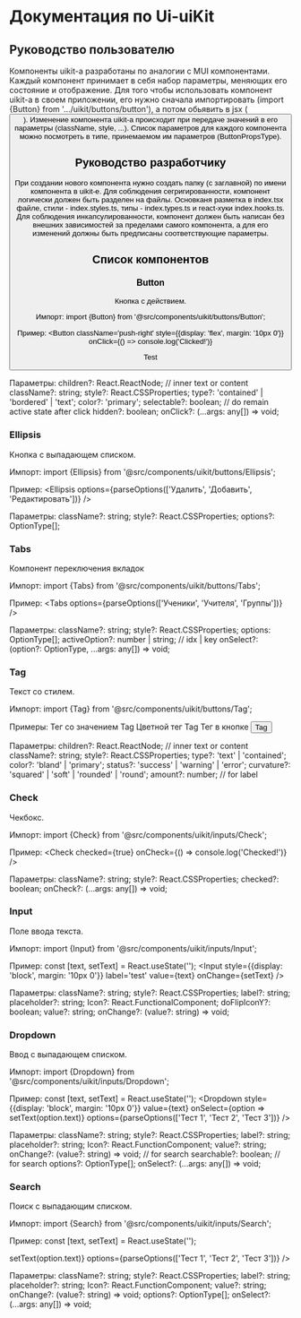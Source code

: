 # Документация по Ui-uiKit

## Руководство пользователю

Компоненты uikit-а разработаны по аналогии с MUI компонентами. Каждый компонент принимает в себя набор параметры, меняющих его состояние и отображение.
Для того чтобы использовать компонент uikit-a в своем приложении, его нужно сначала импортировать (import {Button} from '.../uikit/buttons/button'), а потом обьявить в jsx (<Button />). Изменение компонента uikit-a происходит при передаче значений в его параметры (className, style, ...). Список параметров для каждого компонента можно посмотреть в типе, принемаемом им параметров (ButtonPropsType).

## Руководство разработчику

При создании нового компонента нужно создать папку (с заглавной) по имени компонента в uikit-e. Для соблюдения сегригированности, компонент логически должен быть разделен на файлы. Основканя разметка в index.tsx файле, стили - index.styles.ts, типы - index.types.ts и react-хуки index.hooks.ts. Для соблюдения инкапсулированности, компонент должен быть написан без внешних зависимостей за пределами самого компонента, а для его изменений должны быть предписаны соответствующие параметры.

## Список компонентов

### Button

Кнопка с действием.

Импорт:
import {Button} from '@src/components/uikit/buttons/Button';

Пример:
<Button
  className='push-right'
  style={{display: 'flex', margin: '10px 0'}}
  onClick={() => console.log('Clicked!')}
  >
  Test
</Button>

Параметры:
children?: React.ReactNode; // inner text or content
className?: string;
style?: React.CSSProperties;
type?: 'contained' | 'bordered' | 'text';
color?: 'primary';
selectable?: boolean; // do remain active state after click
hidden?: boolean;
onClick?: (...args: any[]) => void;

### Ellipsis

Кнопка с выпадающем списком.

Импорт:
import {Ellipsis} from '@src/components/uikit/buttons/Ellipsis';

Пример:
<Ellipsis 
  options={parseOptions(['Удалить', 'Добавить', 'Редактировать'])} 
/>

Параметры:
className?: string;
style?: React.CSSProperties;
options?: OptionType[];

### Tabs

Компонент переключения вкладок

Импорт:
import {Tabs} from '@src/components/uikit/buttons/Tabs';

Пример:
<Tabs options={parseOptions(['Ученики', 'Учителя', 'Группы'])} />

Параметры:
className?: string;
style?: React.CSSProperties;
options: OptionType[];
activeOption?: number | string; // idx | key
onSelect?: (option?: OptionType, ...args: any[]) => void;

### Tag

Текст со стилем.

Импорт:
import {Tag} from '@src/components/uikit/buttons/Tag';

Примеры:
Тег со значением
<Tag color='primary' amount={123}>Tag</Tag>
Цветной тег
<Tag status='success'>Tag</Tag>
Тег в кнопке
<Button type='text'>
  <Tag type='text' color='primary' curvature='round' amount={123}>
    Tag
  </Tag>
</Button>

Параметры:
children?: React.ReactNode; // inner text or content
className?: string;
style?: React.CSSProperties;
type?: 'text' | 'contained';
color?: 'bland' | 'primary';
status?: 'success' | 'warning' | 'error';
curvature?: 'squared' | 'soft' | 'rounded' | 'round';
amount?: number; // for label

### Check

Чекбокс.

Импорт:
import {Check} from '@src/components/uikit/inputs/Check';

Пример:
<Check checked={true} onCheck={() => console.log('Checked!')} />

Параметры:
className?: string;
style?: React.CSSProperties;
checked?: boolean;
onCheck?: (...args: any[]) => void;

### Input

Поле ввода текста.

Импорт:
import {Input} from '@src/components/uikit/inputs/Input';

Пример:
const [text, setText] = React.useState('');
<Input
  style={{display: 'block', margin: '10px 0'}}
  label='test'
  value={text}
  onChange={setText}
/>

Параметры:
className?: string;
style?: React.CSSProperties;
label?: string;
placeholder?: string;
Icon?: React.FunctionalComponent<any>;
doFlipIconY?: boolean;
value?: string;
onChange?: (value?: string) => void;

### Dropdown

Ввод с выпадающем списком.

Импорт:
import {Dropdown} from '@src/components/uikit/inputs/Dropdown';

Пример:
const [text, setText] = React.useState('');
<Dropdown
  style={{display: 'block', margin: '10px 0'}}
  value={text}
  onSelect={option => setText(option.text)}
  options={parseOptions(['Тест 1', 'Тест 2', 'Тест 3'])}
/>

Параметры:
className?: string;
style?: React.CSSProperties;
label?: string;
placeholder?: string;
Icon?: React.FunctionComponent<any>;
value?: string;
onChange?: (value?: string) => void; // for search
searchable?: boolean; // for search
options?: OptionType[];
onSelect?: (...args: any[]) => void;

### Search

Поиск с выпадающим списком.

Импорт:
import {Search} from '@src/components/uikit/inputs/Search';

Пример:
const [text, setText] = React.useState('');
<Search
  style={{display: 'block', margin: '10px 0'}}
  placeholder={'Search'}
  value={text}
  onChange={setText}
  onSelect={option => setText(option.text)}
  options={parseOptions(['Тест 1', 'Тест 2', 'Тест 3'])}
/>

Параметры:
className?: string;
style?: React.CSSProperties;
label?: string;
placeholder?: string;
Icon?: React.FunctionComponent<any>;
value?: string;
onChange?: (value?: string) => void;
options?: OptionType[];
onSelect?: (...args: any[]) => void;